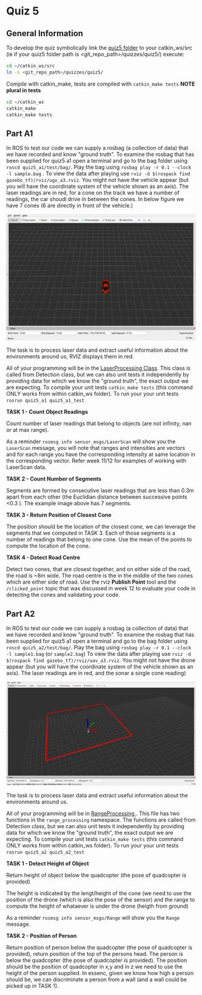 Quiz 5
======

General Information
------
To develop the quiz  symbolically link the [quiz5 folder](.) to your catkin_ws/src (ie if your quiz5 folder path is <git_repo_path>/quizzes/quiz5/) execute:

```bash
cd ~/catkin_ws/src
ln -s <git_repo_path>/quizzes/quiz5/
```
Compile with catkin_make, tests are compiled with `catkin_make tests` **NOTE plural in tests** 

```bash
cd ~/catkin_ws
catkin_make
catkin_make tests
```



Part A1
------

In ROS to test our code we can supply a rosbag (a collection of data) that we have recorded and know "ground truth". To examine the rosbag that has been supplied for quiz5 a1  open a terminal and go to the bag folder using `roscd quiz5_a1/test/bag/`.  Play the bag using `rosbag play -r 0.1 --clock -l sample.bag` .  To view the data after playing use `rviz -d $(rospack find gazebo_tf)/rviz/ugv_a3.rviz`. You might not have the vehicle appear (but you will have the coordinate system of the vehicle shown as an axis). The laser readings are in red, for a cone on the track we have a number of readings, the car shoudl drive in between the cones. In below figure we have 7 cones (6 are directly in front of the vehicle.)

 

<img src="./pic/quiz5_a1.png" style="zoom: 50%;" />





The task is to process laser data and extract useful information about the environments around us, RVIZ displays them in red.

All of your programming will be in the [LaserProcessing Class](./a1/src/laserprocessing.h). This class is called from  Detection class, but we can also unit tests it independently by providing data for which we know the "ground truth", the exact output we are expecting.  To compile your unit tests `catkin_make tests`  (this command ONLY works from within catkin_ws folder). To run your your unit tests `rosrun quiz5_a1 quiz5_a1_test`

**TASK 1 - Count Object Readings**

Count number of laser readings that belong to objects (are not infinity, nan or at max range).

As a reminder `rosmsg info sensor_msgs/LaserScan` will show you the `LaserScan` message, you will note that ranges and intensities are vectors and for each range you have the corresponding intensity at same location in the corresponding vector. Refer week 11/12 for examples of working with LaserScan data.

**TASK 2 - Count Number of Segments**

Segments are formed by consecutive laser readings that are less than 0.3m apart from each other (the Euclidian distance between successive points <0.3 ). The example image above has 7 segments.

**TASK 3 - Return Position of Closest Cone**

The position should be the location of the closest cone, we can leverage the segments that we computed in TASK 3. Each of those segments is a number of readings that belong to one cone. Use the mean of the points to compute the location of the cone.

**TASK 4 - Detect Road Centre**

Detect two cones, that are closest together, and on either side of the road, the road is ~8m wide. The road centre is the in the middle of the two cones which are either side of road.  Use the rviz **Publish Point** tool and the `/clicked_point` topic that was discussed in week 12 to evaluate your code in detecting the cones and validating your code.


## Part A2

In ROS to test our code we can supply a rosbag (a collection of data) that we have recorded and know "ground truth". To examine the rosbag that has been supplied for quiz5 a1  open a terminal and go to the bag folder using `roscd quiz5_a2/test/bag/`.  Play the bag using `rosbag play -r 0.1 --clock -l sample1.bag`  (or `sample2.bag`)  To view the data after playing use `rviz -d $(rospack find gazebo_tf)/rviz/uav_a3.rviz`. You might not have the drone appear (but you will have the coordinate system of the vehicle shown as an axis). The laser readings are in red, and the sonar a single cone reading)

 

<img src="./pic/quiz5_a2.png" style="zoom: 50%;" />



The task is to process laser data and extract useful information about the environments around us.

All of your programming will be in  [RangeProcessing ](./a2/src/rangeprocessing.h). This file has two functions in the `range_processing` namespace. The functions are called from  Detection class, but we can also unit tests it independently by providing data for which we know the "ground truth", the exact output we are expecting.  To compile your unit tests `catkin_make tests`  (this command ONLY works from within catkin_ws folder). To run your your unit tests `rosrun quiz5_a2 quiz5_a2_test`

**TASK 1 - Detect Height of Object**

Return height of object below the quadcopter (the pose of quadcopter is provided)

The height is indicated by the lengt/height of the cone (we need to use the position of the drone (which is also the pose of the sensor)  and the range to compute the height of whataever is under the drone (heigth from ground)

As a reminder `rosmsg info sensor_msgs/Range` will show you the `Range` message.

**TASK 2 - Position of Person**

Return position of person below the quadcopter (the pose of quadcopter is provided), return position of the top of the persons head. The person is below the quadcopter (the pose of quadcopter is provided). The position should be the position of quadcopter in x,y and in z we need to use the height of the person supplied. In essenc, given we know how high a person should be, we can discriminate a person from a wall (and a wall could be picked up in TASK 1).
